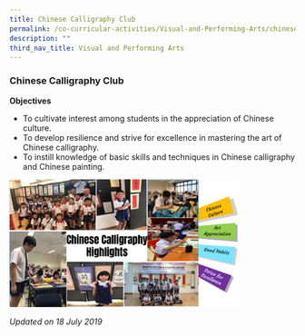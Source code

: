 ```yaml
---
title: Chinese Calligraphy Club
permalink: /co-curricular-activities/Visual-and-Performing-Arts/chinese-calligraphy-club
description: ""
third_nav_title: Visual and Performing Arts
---
```

### Chinese Calligraphy Club

**Objectives**

*   To cultivate interest among students in the appreciation of Chinese culture.
*   To develop resilience and strive for excellence in mastering the art of Chinese calligraphy.
*   To instill knowledge of basic skills and techniques in Chinese calligraphy and Chinese painting.


<img src="/images/vpa3.png" 
     style="width:80%">
		 
*Updated on 18 July 2019*